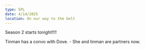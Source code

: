 ```yaml
---
type: SPL
date: 4/14/2025
location: On our way to the belt
---
```


Season 2 starts tonight!!!!

Tinman has a convo with Dove.
	- She and tinman are partners now.

